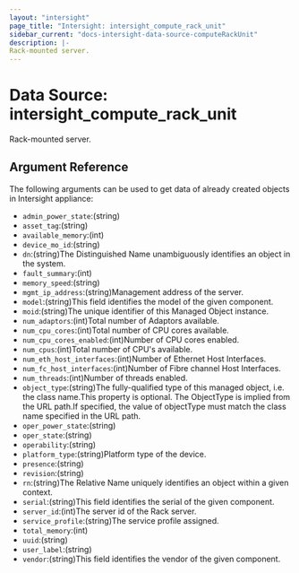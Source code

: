 ```yaml
---
layout: "intersight"
page_title: "Intersight: intersight_compute_rack_unit"
sidebar_current: "docs-intersight-data-source-computeRackUnit"
description: |-
Rack-mounted server.
---
```


# Data Source: intersight_compute_rack_unit
Rack-mounted server.
## Argument Reference
The following arguments can be used to get data of already created objects in Intersight appliance:
* `admin_power_state`:(string)
* `asset_tag`:(string)
* `available_memory`:(int)
* `device_mo_id`:(string)
* `dn`:(string)The Distinguished Name unambiguously identifies an object in the system.
* `fault_summary`:(int)
* `memory_speed`:(string)
* `mgmt_ip_address`:(string)Management address of the server.
* `model`:(string)This field identifies the model of the given component.
* `moid`:(string)The unique identifier of this Managed Object instance.
* `num_adaptors`:(int)Total number of Adaptors available.
* `num_cpu_cores`:(int)Total number of CPU cores available.
* `num_cpu_cores_enabled`:(int)Number of CPU cores enabled.
* `num_cpus`:(int)Total number of CPU's available.
* `num_eth_host_interfaces`:(int)Number of Ethernet Host Interfaces.
* `num_fc_host_interfaces`:(int)Number of Fibre channel Host Interfaces.
* `num_threads`:(int)Number of threads enabled.
* `object_type`:(string)The fully-qualified type of this managed object, i.e. the class name.This property is optional. The ObjectType is implied from the URL path.If specified, the value of objectType must match the class name specified in the URL path.
* `oper_power_state`:(string)
* `oper_state`:(string)
* `operability`:(string)
* `platform_type`:(string)Platform type of the device.
* `presence`:(string)
* `revision`:(string)
* `rn`:(string)The Relative Name uniquely identifies an object within a given context.
* `serial`:(string)This field identifies the serial of the given component.
* `server_id`:(int)The server id of the Rack server.
* `service_profile`:(string)The service profile assigned.
* `total_memory`:(int)
* `uuid`:(string)
* `user_label`:(string)
* `vendor`:(string)This field identifies the vendor of the given component.
